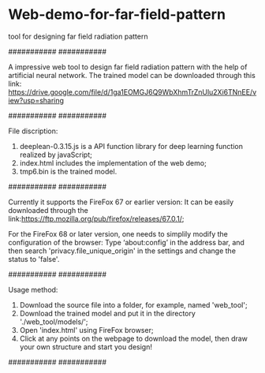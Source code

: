 # Web-demo-for-far-field-pattern
tool for designing far field radiation pattern

###########
###########

A impressive web tool to design far field radiation pattern with the help of artificial neural network.
The trained model can be downloaded through this link: 
https://drive.google.com/file/d/1ga1EOMGJ6Q9WbXhmTrZnUlu2Xi6TNnEE/view?usp=sharing

###########
###########

File discription:
1. deeplean-0.3.15.js is a API function library for deep learning function realized by javaScript;
2. index.html includes the implementation of the web demo;
3. tmp6.bin is the trained model.

###########
###########

Currently it supports the FireFox 67 or earlier version:
It can be easily downloaded through the link:https://ftp.mozilla.org/pub/firefox/releases/67.0.1/;

For the FireFox 68 or later version, one needs to simplily modify the configuration of the browser:
Type ‘about:config’ in the address bar, and then search 'privacy.file_unique_origin' in the settings and change the status to 'false'.

###########
###########

Usage method:
1. Download the source file into a folder, for example, named 'web_tool';
2. Download the trained model and put it in the directory './web_tool/models/';
3. Open 'index.html' using FireFox browser;
4. Click at any points on the webpage to download the model, then draw your own structure and start you design!

###########
###########
